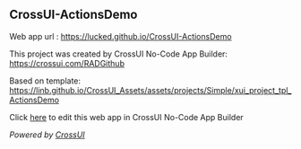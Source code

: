 ## CrossUI-ActionsDemo
Web app url : https://lucked.github.io/CrossUI-ActionsDemo

This project was created by CrossUI No-Code App Builder: https://crossui.com/RADGithub

Based on template: https://linb.github.io/CrossUI_Assets/assets/projects/Simple/xui_project_tpl_ActionsDemo

Click [here](https://crossui.com/RADGithub/#!from=github&owner=lucked&repo=CrossUI-ActionsDemo) to edit this web app in CrossUI No-Code App Builder

<i>Powered by [CrossUI](https://crossui.com)</i>
